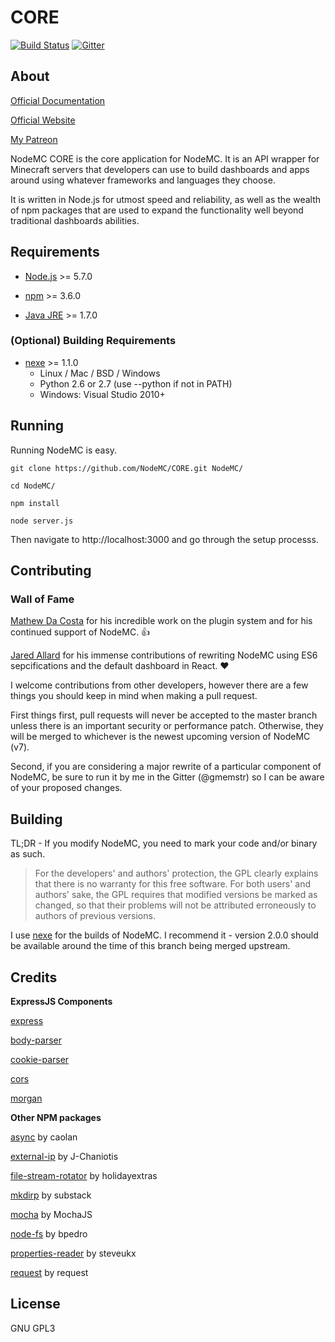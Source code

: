 # CORE

[![Build Status](http://ci.nodemc.space/buildStatus/icon?job=NodeMC)](http://nodemc.space:8080/job/NodeMC/) [![Gitter](https://img.shields.io/gitter/room/nwjs/nw.js.svg?maxAge=2592000)](https://gitter.im/gmemstr/nodemc)

## About

[Official Documentation](https://nodemc.space/docs)

[Official Website](https://nodemc.space)

[My Patreon](https://www.patreon.com/gmemstr?ty=h)

NodeMC CORE is the core application for NodeMC. It is an API wrapper
for Minecraft servers that developers can use to build dashboards 
and apps around using whatever frameworks and languages they choose. 

It is written in Node.js for utmost speed and reliability, as well
as the wealth of npm packages that are used to expand the functionality
well beyond traditional dashboards abilities.

## Requirements

- [Node.js](https://nodejs.org/en/) >= 5.7.0

- [npm](https://www.npmjs.com/) >= 3.6.0

- [Java JRE](https://www.java.com/en/) >= 1.7.0

### (Optional) Building Requirements

- [nexe](https://jaredallard.me/nexe/) >= 1.1.0
    - Linux / Mac / BSD / Windows
    - Python 2.6 or 2.7 (use --python if not in PATH)
    - Windows: Visual Studio 2010+
    
## Running

Running NodeMC is easy. 

```
git clone https://github.com/NodeMC/CORE.git NodeMC/

cd NodeMC/

npm install

node server.js
```

Then navigate to http://localhost:3000 and go through the setup processs.

## Contributing

### Wall of Fame

[Mathew Da Costa](https://github.com/md678685) for his incredible work on the plugin system
and for his continued support of NodeMC. :thumbsup:

[Jared Allard](https://github.com/jaredallard) for his immense contributions of rewriting NodeMC
using ES6 sepcifications and the default dashboard in React. :heart:

I welcome contributions from other developers, however there are a few
things you should keep in mind when making a pull request.

First things first, pull requests will never be accepted to the master branch
unless there is an important security or performance patch. Otherwise, they will be
merged to whichever is the newest upcoming version of NodeMC (v7).

Second, if you are considering a major rewrite of a particular component of NodeMC,
be sure to run it by me in the Gitter (@gmemstr) so I can be aware of your proposed changes.

## Building

TL;DR - If you modify NodeMC, you need to mark your code and/or binary as such.

> For the developers' and authors' protection, the GPL clearly explains 
that there is no warranty for this free software.  For both users' and
authors' sake, the GPL requires that modified versions be marked as
changed, so that their problems will not be attributed erroneously to
authors of previous versions.

I use [nexe](https://github.com/jaredallard/nexe) for the builds of NodeMC. I recommend it - version 2.0.0
should be available around the time of this branch being merged upstream.

## Credits

**ExpressJS Components**

[express](http://expressjs.com/)

[body-parser](https://github.com/expressjs/body-parser)

[cookie-parser](https://github.com/expressjs/cookie-parser)

[cors](https://github.com/expressjs/cors)

[morgan](https://github.com/expressjs/morgan)

**Other NPM packages**

[async](https://github.com/caolan/async) by caolan

[external-ip](https://github.com/J-Chaniotis/external-ip) by J-Chaniotis

[file-stream-rotator](https://github.com/holidayextras/file-stream-rotator) by holidayextras

[mkdirp](https://github.com/substack/node-mkdirp) by substack

[mocha](https://mochajs.org/) by MochaJS

[node-fs](https://github.com/bpedro/node-fs) by bpedro

[properties-reader](https://github.com/steveukx/properties) by steveukx

[request](https://github.com/request/request) by request

## License

GNU GPL3